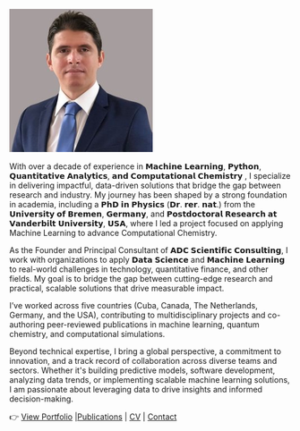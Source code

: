 

![Adrian Dominguez Castro](profile.jpg)


 
With over a decade of experience in 𝗠𝗮𝗰𝗵𝗶𝗻𝗲 𝗟𝗲𝗮𝗿𝗻𝗶𝗻𝗴, 𝗣𝘆𝘁𝗵𝗼𝗻, 𝗤𝘂𝗮𝗻𝘁𝗶𝘁𝗮𝘁𝗶𝘃𝗲 𝗔𝗻𝗮𝗹𝘆𝘁𝗶𝗰𝘀, 𝗮𝗻𝗱 𝗖𝗼𝗺𝗽𝘂𝘁𝗮𝘁𝗶𝗼𝗻𝗮𝗹 𝗖𝗵𝗲𝗺𝗶𝘀𝘁𝗿𝘆 , I specialize in delivering impactful, data-driven solutions that bridge the gap between research and industry. My journey has been shaped by a strong foundation in academia, including a 𝗣𝗵𝗗 𝗶𝗻 𝗣𝗵𝘆𝘀𝗶𝗰𝘀 (𝗗𝗿. 𝗿𝗲𝗿. 𝗻𝗮𝘁.) from the 𝗨𝗻𝗶𝘃𝗲𝗿𝘀𝗶𝘁𝘆 𝗼𝗳 𝗕𝗿𝗲𝗺𝗲𝗻, 𝗚𝗲𝗿𝗺𝗮𝗻𝘆, and 𝗣𝗼𝘀𝘁𝗱𝗼𝗰𝘁𝗼𝗿𝗮𝗹 𝗥𝗲𝘀𝗲𝗮𝗿𝗰𝗵 𝗮𝘁 𝗩𝗮𝗻𝗱𝗲𝗿𝗯𝗶𝗹𝘁 𝗨𝗻𝗶𝘃𝗲𝗿𝘀𝗶𝘁𝘆, 𝗨𝗦𝗔, where I led a project focused on applying Machine Learning to advance Computational Chemistry.


As the Founder and Principal Consultant of 𝗔𝗗𝗖 𝗦𝗰𝗶𝗲𝗻𝘁𝗶𝗳𝗶𝗰 𝗖𝗼𝗻𝘀𝘂𝗹𝘁𝗶𝗻𝗴, I work with organizations to apply 𝗗𝗮𝘁𝗮 𝗦𝗰𝗶𝗲𝗻𝗰𝗲 and 𝗠𝗮𝗰𝗵𝗶𝗻𝗲 𝗟𝗲𝗮𝗿𝗻𝗶𝗻𝗴 to real-world challenges in technology, quantitative finance, and other fields. My goal is to bridge the gap between cutting-edge research and practical, scalable solutions that drive measurable impact.

I’ve worked across five countries (Cuba, Canada, The Netherlands, Germany, and the USA), contributing to multidisciplinary projects and co-authoring peer-reviewed publications in machine learning, quantum chemistry, and computational simulations.

Beyond technical expertise, I bring a global perspective, a commitment to innovation, and a track record of collaboration across diverse teams and sectors. Whether it's building predictive models, software development, analyzing data trends, or implementing scalable machine learning solutions, I am passionate about leveraging data to drive insights and informed decision-making.

👉 [View Portfolio](portfolio.md) |[Publications](publications.md) | [CV](cv.md) | [Contact](contact.md)
